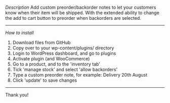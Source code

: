 *Description*
Add custom preorder/backorder notes to let your customers know when their item will be shipped. With the extended ability to change the add to cart button to preorder when backorders are selected.
___
*How to install*
1. Download files from GitHub
2. Copy over to your wp-content/plugins/ directory
3. Login to WordPress dashboard, and go to plugins
4. Activate plugin (and WooCommerce)
5. Go to a product, and to the 'inventory tab'
6. Tick 'manage stock' and select 'allow backorders'
7. Type a custom preorder note, for example: Delivery 20th August
8. Click 'update' to save changes
___
Thank you!
